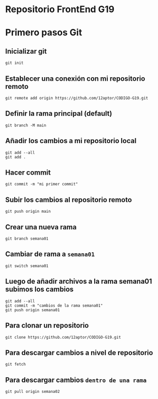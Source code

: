 # Repositorio FrontEnd G19

# Primero pasos Git

## Inicializar git

```
git init
```

## Establecer una conexión con mi repositorio remoto

```
git remote add origin https://github.com/12aptor/CODIGO-G19.git
```

## Definir la rama principal (default)

```
git branch -M main
```

## Añadir los cambios a mi repositorio local

```
git add --all
git add .
```

## Hacer commit 

```
git commit -m "mi primer commit"
```

## Subir los cambios al repositorio remoto

```
git push origin main
```

## Crear una nueva rama


```
git branch semana01
```

## Cambiar de rama a `semana01`

```
git switch semana01
```

## Luego de añadir archivos a la rama semana01 subimos los cambios

```
git add --all
git commit -m "cambios de la rama semana01"
git push origin semana01
```

## Para clonar un repositorio

```
git clone https://github.com/12aptor/CODIGO-G19.git
```

## Para descargar cambios a nivel de repositorio

```
git fetch
```

## Para descargar cambios `dentro de una rama`

```
git pull origin semana02
```